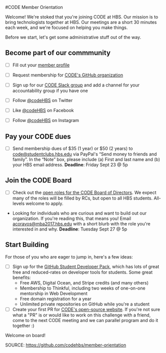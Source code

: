 #CODE Member Orientation

Welcome! We're stoked that you're joining CODE at HBS. Our mission is to bring technologists together at HBS. Our meetings are a short 30 minutes each week, and we're focused on helping you make things. 

Before we start, let's get some administrative stuff out of the way.

## Become part of our commmunity
- [ ] Fill out your [member profile](http://bit.ly/codehbs-member-profiles)

- [ ] Request membership for [CODE's GitHub organization](http://github.com/codehbs)

- [ ] Sign up for our [CODE Slack group](http://codehbs.slack.com) and add a channel for your accountability group if you have one

- [ ] Follow [@codeHBS](http://twitter.com/codehbs) on Twitter

- [ ] Like [@codeHBS](http://facebook.com/codehbs) on Facebook

- [ ] Follow [@codeHBS](http://instagram.com/codehbs) on Instagram

## Pay your CODE dues
- [ ] Send membership dues of $35 (1 year) or $50 (2 years) to code@studentclubs.hbs.edu via PayPal's “Send money to friends and family”. In the “Note” box, please include (a) First and last name and (b) your HBS email address.
**Deadline**: Friday Sept 23 @ 5p

## Join the CODE Board
- [ ] Check out the [open roles for the CODE Board of Directors](https://docs.google.com/document/d/1UEzorFCw_1Uiuxhu8qN0cSTAfgJChxYZRkIQEKYKiUM/). We expect many of the roles will be filled by RCs, but open to all HBS students. All-levels welcome to apply. 
- Looking for individuals who are curious and want to build out our organization. If you're reading this, that means you! Email acoravos@mba2017.hbs.edu with a short blurb with the role you're interested in and why.
**Deadline**: Tuesday Sept 27 @ 5p

## Start Building
For those of you who are eager to jump in, here's a few ideas:
- [ ] Sign up for the [GitHub Student Developer Pack](https://education.github.com/pack), which has lots of great free and reduced-rates on developer tools for students. Some great benefits:
    - Free AWS, Digital Ocean, and Stripe credits (and many others)
    - Membership to Thinkful, including two weeks of one-on-one mentorship in Web Development
    - Free domain registration for a year
    - Unlimited private repositories on GitHub while you're a student
- [ ] Create your first PR for [CODE's open-source website](https://github.com/codehbs/codehbs-official-homepage). If you're not sure what a "PR" is or would like to work on this challenge with a friend, come to the next CODE meeting and we can parallel program and do it together :)

Welcome on board!

SOURCE: https://github.com/codehbs/member-orientation
